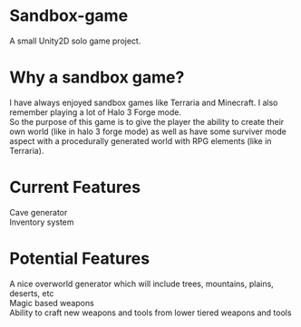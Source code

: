 # Sandbox-game
A small Unity2D solo game project.<br/>

# Why a sandbox game?
I have always enjoyed sandbox games like Terraria and Minecraft. I also remember playing a lot of Halo 3 Forge mode.<br/>
So the purpose of this game is to give the player the ability to create their own world (like in halo 3 forge mode) as well as have some surviver mode aspect with a procedurally generated world with RPG elements (like in Terraria).<br/>

# Current Features
Cave generator<br/>
Inventory system<br/>

# Potential Features
A nice overworld generator which will include trees, mountains, plains, deserts, etc<br/>
Magic based weapons<br/>
Ability to craft new weapons and tools from lower tiered weapons and tools<br/>
